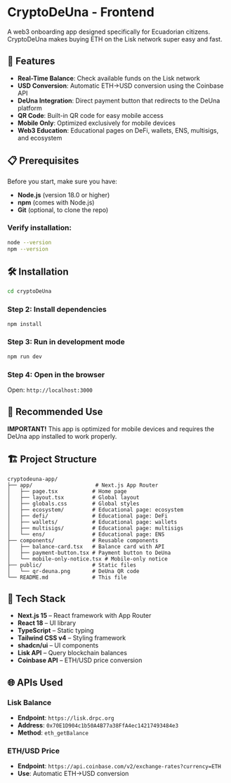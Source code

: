# CryptoDeUna - Frontend

A web3 onboarding app designed specifically for Ecuadorian citizens. CryptoDeUna makes buying ETH on the Lisk network super easy and fast.

## 🚀 Features

- **Real-Time Balance**: Check available funds on the Lisk network
- **USD Conversion**: Automatic ETH→USD conversion using the Coinbase API
- **DeUna Integration**: Direct payment button that redirects to the DeUna platform
- **QR Code**: Built-in QR code for easy mobile access
- **Mobile Only**: Optimized exclusively for mobile devices
- **Web3 Education**: Educational pages on DeFi, wallets, ENS, multisigs, and ecosystem

## 📋 Prerequisites

Before you start, make sure you have:

- **Node.js** (version 18.0 or higher)
- **npm** (comes with Node.js)
- **Git** (optional, to clone the repo)

### Verify installation:

```bash
node --version
npm --version
```

## 🛠️ Installation

```bash
cd cryptoDeUna
```

### Step 2: Install dependencies

```bash
npm install
```

### Step 3: Run in development mode

```bash
npm run dev
```

### Step 4: Open in the browser

Open: `http://localhost:3000`

## 📱 Recommended Use

**IMPORTANT!** This app is optimized for mobile devices and requires the DeUna app installed to work properly.

## 🏗️ Project Structure

```
cryptodeuna-app/
├── app/                    # Next.js App Router
│   ├── page.tsx           # Home page
│   ├── layout.tsx         # Global layout
│   ├── globals.css        # Global styles
│   ├── ecosystem/         # Educational page: ecosystem
│   ├── defi/              # Educational page: DeFi
│   ├── wallets/           # Educational page: wallets
│   ├── multisigs/         # Educational page: multisigs
│   └── ens/               # Educational page: ENS
├── components/            # Reusable components
│   ├── balance-card.tsx   # Balance card with API
│   ├── payment-button.tsx # Payment button to DeUna
│   └── mobile-only-notice.tsx # Mobile-only notice
├── public/                # Static files
│   └── qr-deuna.png       # DeUna QR code
└── README.md              # This file
```

## 🔧 Tech Stack

- **Next.js 15** – React framework with App Router
- **React 18** – UI library
- **TypeScript** – Static typing
- **Tailwind CSS v4** – Styling framework
- **shadcn/ui** – UI components
- **Lisk API** – Query blockchain balances
- **Coinbase API** – ETH/USD price conversion

## 🌐 APIs Used

### Lisk Balance

- **Endpoint**: `https://lisk.drpc.org`
- **Address**: `0x70E1D904c1b50A4B77a38FfA4ec14217493484e3`
- **Method**: `eth_getBalance`

### ETH/USD Price

- **Endpoint**: `https://api.coinbase.com/v2/exchange-rates?currency=ETH`
- **Use**: Automatic ETH→USD conversion
